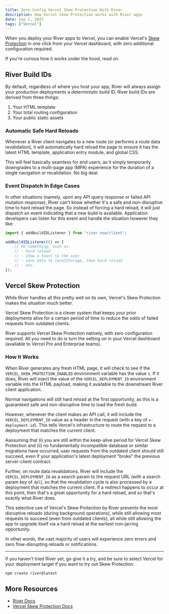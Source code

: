 ```yaml
---
title: Zero-Config Vercel Skew Protection With River
description: How Vercel Skew Protection works with River apps
date: Sep 1, 2025
tags: ["Vercel"]
---
```


When you deploy your River apps to Vercel, you can enable Vercel's
[Skew Protection](https://vercel.com/docs/skew-protection) in one click from
your Vercel dashboard, with zero additional configuration required.

If you're curious how it works under the hood, read on.

## River Build IDs

By default, regardless of where you host your app, River will always assign your
production deployments a deterministic build ID. River build IDs are derived
from three things:

1. Your HTML template
1. Your total routing configuration
1. Your public static assets

### Automatic Safe Hard Reloads

Whenever a River client navigates to a new route (or performs a route data
revalidation), it will automatically hard reload the page to ensure it has the
latest HTML template, application entry module, and global CSS.

This will feel basically seamless for end users, as it simply temporarily
downgrades to a multi-page app (MPA) experience for the duration of a single
navigation or revalidation. No big deal.

### Event Dispatch In Edge Cases

In other situations (namely, upon any API query response or failed API mutation
response), River can't know whether it's a safe and non-disruptive time to hard
reload the page. So instead of forcing a hard reload, it will just dispatch an
event indicating that a new build is available. Application developers can
listen for this event and handle the situation however they like:

```ts
import { addBuildIDListener } from "river.now/client";

addBuildIDListener(() => {
	// do something, such as:
	// - hard reload
	// - show a toast to the user
	// - save data to localStorage, then hard reload
	// - etc.
});
```

## Vercel Skew Protection

While River handles all this pretty well on its own, Vercel's Skew Protection
makes the situation much better.

Vercel Skew Protection is a clever system that keeps your prior deployments
alive for a certain period of time to reduce the odds of failed requests from
outdated clients.

River supports Vercel Skew Protection natively, with zero configuration
required. All you need to do is turn the setting on in your Vercel dashboard
(available to Vercel Pro and Enterprise teams).

### How It Works

When River generates any fresh HTML page, it will check to see if the
`VERCEL_SKEW_PROTECTION_ENABLED` environment variable has the value `1`. If it
does, River will inject the value of the `VERCEL_DEPLOYMENT_ID` environment
variable into the HTML payload, making it available to the downstream River
client application.

Normal navigations will still hard reload at the first opportunity, as this is a
guaranteed safe and non-disruptive time to load the fresh build.

However, whenever the client makes an API call, it will include the
`VERCEL_DEPLOYMENT_ID` value as a header in the request (with a key of
`x-deployment-id`). This tells Vercel's infrastructure to route the request to a
deployment that matches the current client.

Aassuming that (i)&nbsp;you are still within the keep-alive period for Vercel
Skew Protection and (ii)&nbsp;no fundamentally incompatible database or similar
migrations have occurred, user requests from the outdated client should still
succeed, even if your application's latest deployment "broke" the previous
server-client contract.

Further, on route data revalidations, River will include the
`VERCEL_DEPLOYMENT_ID` as a search param to the request URL (with a search param
key of `dpl`), so that the revalidation cycle is also processed by a deployment
that matches the current client. If a redirect happens to occur at this point,
then that's a great opportunity for a hard reload, and so that's exactly what
River does.

This selective use of Vercel's Skew Protection by River prevents the most
disruptive reloads (during background operations), while still allowing most
requests to succeed (even from outdated clients), all while still allowing the
app to upgrade itself via a hard reload at the earliest non-jarring opportunity.

In other words, the vast majority of users will experience zero errors and zero
flow-disrupting reloads or notifications.

---

If you haven't tried River yet, go give it a try, and be sure to select Vercel
for your deployment target if you want to try out Skew Protection:

```sh
npm create river@latest
```

## More Resources

- [River Docs](/docs)
- [Vercel Skew Protection Docs](https://vercel.com/docs/skew-protection)
